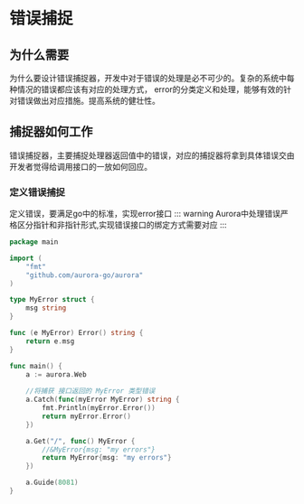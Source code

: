 # 错误捕捉
## 为什么需要
为什么要设计错误捕捉器，开发中对于错误的处理是必不可少的。复杂的系统中每种情况的错误都应该有对应的处理方式， error的分类定义和处理，能够有效的针对错误做出对应措施。提高系统的健壮性。
## 捕捉器如何工作
错误捕捉器，主要捕捉处理器返回值中的错误，对应的捕捉器将拿到具体错误交由开发者觉得给调用接口的一放如何回应。
### 定义错误捕捉
定义错误，要满足go中的标准，实现error接口
::: warning
Aurora中处理错误严格区分指针和非指针形式,实现错误接口的绑定方式需要对应
:::
```go
package main

import (
	"fmt"
	"github.com/aurora-go/aurora"
)

type MyError struct {
	msg string
}

func (e MyError) Error() string {
	return e.msg
}

func main() {
	a := aurora.Web
    
    //将捕获 接口返回的 MyError 类型错误
	a.Catch(func(myError MyError) string {
		fmt.Println(myError.Error())
		return myError.Error()
	})

	a.Get("/", func() MyError {
		//&MyError{msg: "my errors"}
		return MyError{msg: "my errors"}
	})

	a.Guide(8081)
}
```
